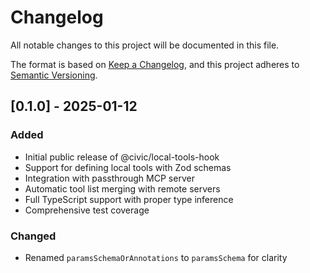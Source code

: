 # Changelog

All notable changes to this project will be documented in this file.

The format is based on [Keep a Changelog](https://keepachangelog.com/en/1.1.0/),
and this project adheres to [Semantic Versioning](https://semver.org/spec/v2.0.0.html).

## [0.1.0] - 2025-01-12

### Added
- Initial public release of @civic/local-tools-hook
- Support for defining local tools with Zod schemas
- Integration with passthrough MCP server
- Automatic tool list merging with remote servers
- Full TypeScript support with proper type inference
- Comprehensive test coverage

### Changed
- Renamed `paramsSchemaOrAnnotations` to `paramsSchema` for clarity